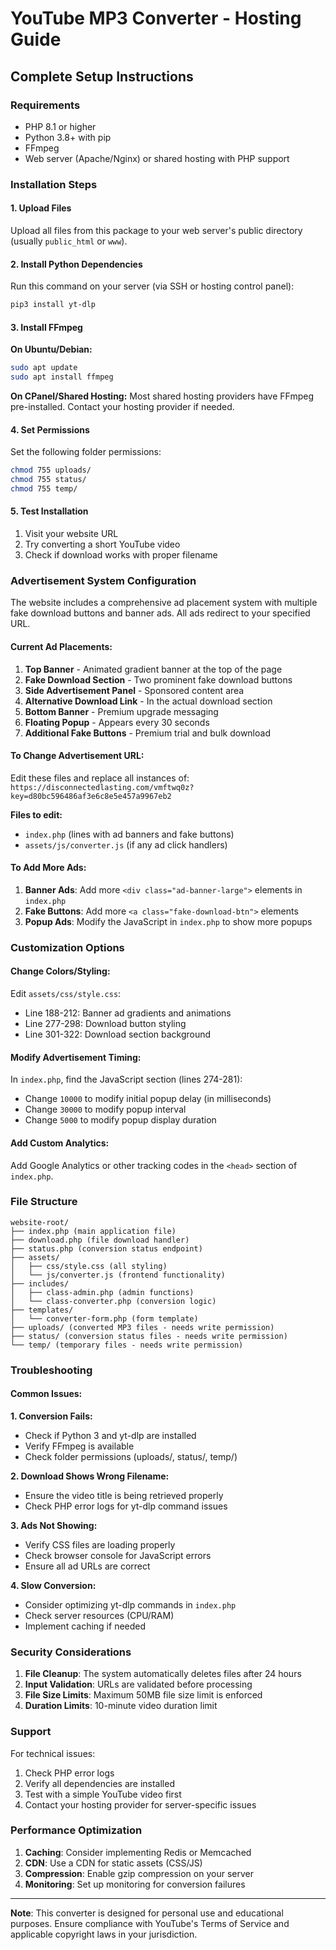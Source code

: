 # YouTube MP3 Converter - Hosting Guide

## Complete Setup Instructions

### Requirements
- PHP 8.1 or higher
- Python 3.8+ with pip
- FFmpeg
- Web server (Apache/Nginx) or shared hosting with PHP support

### Installation Steps

#### 1. Upload Files
Upload all files from this package to your web server's public directory (usually `public_html` or `www`).

#### 2. Install Python Dependencies
Run this command on your server (via SSH or hosting control panel):
```bash
pip3 install yt-dlp
```

#### 3. Install FFmpeg
**On Ubuntu/Debian:**
```bash
sudo apt update
sudo apt install ffmpeg
```

**On CPanel/Shared Hosting:**
Most shared hosting providers have FFmpeg pre-installed. Contact your hosting provider if needed.

#### 4. Set Permissions
Set the following folder permissions:
```bash
chmod 755 uploads/
chmod 755 status/
chmod 755 temp/
```

#### 5. Test Installation
1. Visit your website URL
2. Try converting a short YouTube video
3. Check if download works with proper filename

### Advertisement System Configuration

The website includes a comprehensive ad placement system with multiple fake download buttons and banner ads. All ads redirect to your specified URL.

#### Current Ad Placements:
1. **Top Banner** - Animated gradient banner at the top of the page
2. **Fake Download Section** - Two prominent fake download buttons
3. **Side Advertisement Panel** - Sponsored content area
4. **Alternative Download Link** - In the actual download section
5. **Bottom Banner** - Premium upgrade messaging
6. **Floating Popup** - Appears every 30 seconds
7. **Additional Fake Buttons** - Premium trial and bulk download

#### To Change Advertisement URL:
Edit these files and replace all instances of:
`https://disconnectedlasting.com/vmftwq0z?key=d80bc596486af3e6c8e5e457a9967eb2`

**Files to edit:**
- `index.php` (lines with ad banners and fake buttons)
- `assets/js/converter.js` (if any ad click handlers)

#### To Add More Ads:
1. **Banner Ads**: Add more `<div class="ad-banner-large">` elements in `index.php`
2. **Fake Buttons**: Add more `<a class="fake-download-btn">` elements
3. **Popup Ads**: Modify the JavaScript in `index.php` to show more popups

### Customization Options

#### Change Colors/Styling:
Edit `assets/css/style.css`:
- Line 188-212: Banner ad gradients and animations
- Line 277-298: Download button styling
- Line 301-322: Download section background

#### Modify Advertisement Timing:
In `index.php`, find the JavaScript section (lines 274-281):
- Change `10000` to modify initial popup delay (in milliseconds)
- Change `30000` to modify popup interval
- Change `5000` to modify popup display duration

#### Add Custom Analytics:
Add Google Analytics or other tracking codes in the `<head>` section of `index.php`.

### File Structure
```
website-root/
├── index.php (main application file)
├── download.php (file download handler)
├── status.php (conversion status endpoint)
├── assets/
│   ├── css/style.css (all styling)
│   └── js/converter.js (frontend functionality)
├── includes/
│   ├── class-admin.php (admin functions)
│   └── class-converter.php (conversion logic)
├── templates/
│   └── converter-form.php (form template)
├── uploads/ (converted MP3 files - needs write permission)
├── status/ (conversion status files - needs write permission)
└── temp/ (temporary files - needs write permission)
```

### Troubleshooting

#### Common Issues:

**1. Conversion Fails:**
- Check if Python 3 and yt-dlp are installed
- Verify FFmpeg is available
- Check folder permissions (uploads/, status/, temp/)

**2. Download Shows Wrong Filename:**
- Ensure the video title is being retrieved properly
- Check PHP error logs for yt-dlp command issues

**3. Ads Not Showing:**
- Verify CSS files are loading properly
- Check browser console for JavaScript errors
- Ensure all ad URLs are correct

**4. Slow Conversion:**
- Consider optimizing yt-dlp commands in `index.php`
- Check server resources (CPU/RAM)
- Implement caching if needed

### Security Considerations

1. **File Cleanup**: The system automatically deletes files after 24 hours
2. **Input Validation**: URLs are validated before processing
3. **File Size Limits**: Maximum 50MB file size limit is enforced
4. **Duration Limits**: 10-minute video duration limit

### Support

For technical issues:
1. Check PHP error logs
2. Verify all dependencies are installed
3. Test with a simple YouTube video first
4. Contact your hosting provider for server-specific issues

### Performance Optimization

1. **Caching**: Consider implementing Redis or Memcached
2. **CDN**: Use a CDN for static assets (CSS/JS)
3. **Compression**: Enable gzip compression on your server
4. **Monitoring**: Set up monitoring for conversion failures

---

**Note**: This converter is designed for personal use and educational purposes. Ensure compliance with YouTube's Terms of Service and applicable copyright laws in your jurisdiction.